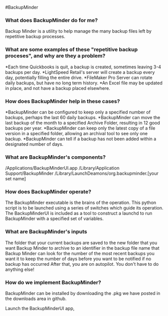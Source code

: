#BackupMinder

### What does BackupMinder do for me? 
Backup Minder is a utility to help manage the many backup files left by repetitive backup processes. 

### What are some examples of these "repetitive backup proceses", and why are they a problem?
*Each time Quickbooks is quit, a backup is created, sometimes leaving 3-4 backups per day.
*LightSpeed Retail's server will create a backup every day, potentially filling the entire drive.
*FileMaker Pro Server can rotate daily backups, but have no long term history.
*An Excel file may be updated in place, and not have a backup placed elsewhere.


### How does BackupMinder help in these cases? 
*BackupMinder can be configured to keep only a specified number of backups, perhaps the last 60 daily backups.
*BackupMinder can move the last backup of the month to a specified Archive Folder, resulting in 12 good backups per year.
*BackupMinder can keep only the latest copy of a file version in a specified folder, allowing an archival tool to see only one backup.
*BackupMinder can tell if a backup has not been added within a designated number of days. 

### What are BackupMinder's components?

/Applications/BackupMinderUI.app
/Library/Application Support/BackupMinder
/Library/LaunchDeamons/org.backupminder.[your set name]

### How does BackupMinder operate?

The BackupMinder executable is the brains of the operation.  This python script is to be launched using a series of switches which guide its operation.  The BackupMinderUI is included as a tool to construct a launchd to run BackupMinder with a specified set of variables.

### What are BackupMinder's inputs

The folder that your current backups are saved to the new folder that you want Backup Minder to archive to an identifier in the backup file name that Backup Minder can look for the number of the most recent backups you want it to keep the number of days before you want to be notified if no backup has occurred After that, you are on autopilot. You don't have to do anything else!



### How do we implement BackupMinder? 
BackupMinder can be installed by downloading the .pkg we have posted in the downloads area in github.

Launch the BackupMinderUI app, 


